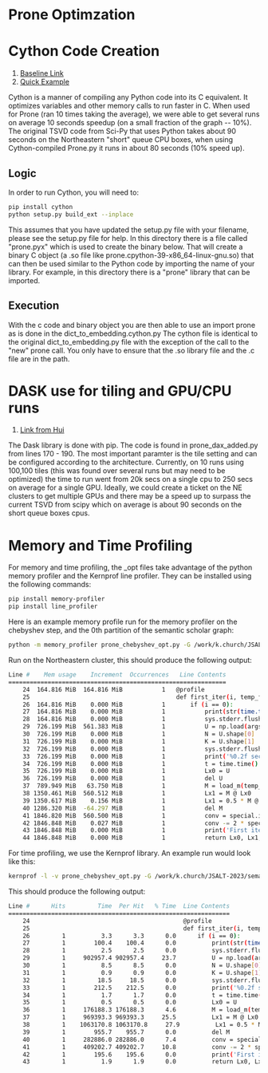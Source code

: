 # Prone Optimzation
<h1>Cython Code Creation</h1>
<ol>
<li><a href="https://cython.readthedocs.io/en/latest/src/quickstart/build.html">Baseline Link</a></li>
<li><a href="https://www.peterbaumgartner.com/blog/intro-to-just-enough-cython-to-be-useful">Quick Example</a></li>
</ol>
Cython is a manner of compiling any Python code into its C equivalent.
It optimizes variables and other memory calls to run faster in C.
When used for Prone (ran 10 times taking the average), we were able to get several runs on average 10 seconds speedup (on a small fraction of the graph -- 10%).
The original TSVD code from Sci-Py that uses Python takes about 90 seconds on the Northeastern "short" queue CPU boxes, when using Cython-compiled Prone.py it runs in about 80 seconds (10% speed up).
<h2>Logic</h2>
In order to run Cython, you will need to:

```sh
pip install cython
python setup.py build_ext --inplace
```

This assumes that you have updated the setup.py file with your filename, please see the setup.py file for help.
In this directory there is a file called "prone.pyx" which is used to create the binary below.
That will create a binary C object (a .so file like prone.cpython-39-x86_64-linux-gnu.so) that can then be used similar to the Python code by importing the name of your library.
For example, in this directory there is a "prone" library that can be imported.

<h2>Execution</h2>
With the c code and binary object you are then able to use an import prone as is done in the dict_to_embedding.cython.py
The cython file is identical to the original dict_to_embedding.py file with the exception of the call to the "new" prone call.
You only have to ensure that the .so library file and the .c file are in the path.

<h1>DASK use for tiling and GPU/CPU runs</h1>
<ol>
<li><a href="https://blog.dask.org/2020/05/13/large-svds">Link from Hui</a></li>
</ol>
The Dask library is done with pip.
The code is found in prone_dax_added.py from lines 170 - 190.
The most important paramter is the tile setting and can be configured according to the architecture.
Currently, on 10 runs using 100,100 tiles (this was found over several runs but may need to be optimized) the time to run went from 20k secs on a single cpu to 250 secs on average for a single GPU.
Ideally, we could create a ticket on the NE clusters to get multiple GPUs and there may be a speed up to surpass the current TSVD from scipy which on average is about 90 seconds on the short queue boxes cpus.


<h1>Memory and Time Profiling</h1>
For memory and time profiling, the _opt files take advantage of the python memory profiler and the Kernprof line profiler. They can be installed using the following commands:

```sh
pip install memory-profiler
pip install line_profiler
```

Here is an example memory profile run for the memory profiler on the chebyshev step, and the 0th partition of the semantic scholar graph: 

```sh
python -m memory_profiler prone_chebyshev_opt.py -G /work/k.church/JSALT-2023/semantic_scholar/j.ortega/cumgraphs.V2/000.sym.shrunk.G2.npz -U /scratch/k.church/JSALT-2023/semantic_scholar/j.ortega/cumgraphs.V2/000.sym.shrunk.G2.U.K280.npy --iteration 0 --temp_file_prefix /scratch/irving.b/JSALT/cheby/000
```

Run on the Northeastern cluster, this should produce the following output:

```sh
Line #    Mem usage    Increment  Occurrences   Line Contents
=============================================================
    24  164.816 MiB  164.816 MiB           1   @profile
    25                                         def first_iter(i, temp_file_prefix, theta):
    26  164.816 MiB    0.000 MiB           1       if (i == 0):
    27  164.816 MiB    0.000 MiB           1           print(str(time.time() - t0) + ' about to load U: %s' % (str(args.U)), file=sys.stderr)
    28  164.816 MiB    0.000 MiB           1           sys.stderr.flush() 
    29  726.199 MiB  561.383 MiB           1           U = np.load(args.U).astype(np.float32)
    30  726.199 MiB    0.000 MiB           1           N = U.shape[0]
    31  726.199 MiB    0.000 MiB           1           K = U.shape[1]
    32  726.199 MiB    0.000 MiB           1           sys.stderr.flush()
    33  726.199 MiB    0.000 MiB           1           print('%0.2f sec: loaded U with shape: %s' % (time.time() - t0, str(U.shape)), file=sys.stderr)
    34  726.199 MiB    0.000 MiB           1           t = time.time()
    35  726.199 MiB    0.000 MiB           1           Lx0 = U
    36  726.199 MiB    0.000 MiB           1           del U
    37  789.949 MiB   63.750 MiB           1           M = load_m(temp_file_prefix, K, N)
    38 1350.461 MiB  560.512 MiB           1           Lx1 = M @ Lx0
    39 1350.617 MiB    0.156 MiB           1           Lx1 = 0.5 * M @ Lx1 - Lx0
    40 1286.320 MiB  -64.297 MiB           1           del M
    41 1846.820 MiB  560.500 MiB           1           conv = special.iv(0, theta) * Lx0
    42 1846.848 MiB    0.027 MiB           1           conv -= 2 * special.iv(1, theta) * Lx1
    43 1846.848 MiB    0.000 MiB           1           print('First iteration computation: ', time.time() - t)
    44 1846.848 MiB    0.000 MiB           1           return Lx0, Lx1, conv
```

For time profiling, we use the Kernprof library. An example run would look like this: 

```sh
kernprof -l -v prone_chebyshev_opt.py -G /work/k.church/JSALT-2023/semantic_scholar/j.ortega/cumgraphs.V2/000.sym.shrunk.G2.npz -U /scratch/k.church/JSALT-2023/semantic_scholar/j.ortega/cumgraphs.V2/000.sym.shrunk.G2.U.K280.npy --iteration 0 --temp_file_prefix /scratch/irving.b/JSALT/cheby/000
```

This should produce the following output:

```sh
Line #      Hits         Time  Per Hit   % Time  Line Contents
==============================================================
    24                                           @profile
    25                                           def first_iter(i, temp_file_prefix, theta):
    26         1          3.3      3.3      0.0      if (i == 0):
    27         1        100.4    100.4      0.0          print(str(time.time() - t0) + ' about to load U: %s' % (str(args.U)), file=sys.stderr)
    28         1          2.5      2.5      0.0          sys.stderr.flush() 
    29         1     902957.4 902957.4     23.7          U = np.load(args.U).astype(np.float32)
    30         1          8.5      8.5      0.0          N = U.shape[0]
    31         1          0.9      0.9      0.0          K = U.shape[1]
    32         1         18.5     18.5      0.0          sys.stderr.flush()
    33         1        212.5    212.5      0.0          print('%0.2f sec: loaded U with shape: %s' % (time.time() - t0, str(U.shape)), file=sys.stderr)
    34         1          1.7      1.7      0.0          t = time.time()
    35         1          0.5      0.5      0.0          Lx0 = U
    36         1     176188.3 176188.3      4.6          M = load_m(temp_file_prefix, K, N)
    37         1     969393.3 969393.3     25.5          Lx1 = M @ Lx0
    38         1    1063170.8 1063170.8     27.9          Lx1 = 0.5 * M @ Lx1 - Lx0
    39         1        955.7    955.7      0.0          del M
    40         1     282886.0 282886.0      7.4          conv = special.iv(0, theta) * Lx0
    41         1     409202.7 409202.7     10.8          conv -= 2 * special.iv(1, theta) * Lx1
    42         1        195.6    195.6      0.0          print('First iteration computation: ', time.time() - t)
    43         1          1.9      1.9      0.0          return Lx0, Lx1, conv
```


